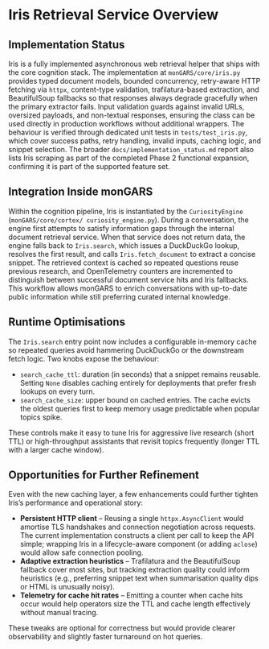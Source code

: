 # Iris Retrieval Service Overview

## Implementation Status

Iris is a fully implemented asynchronous web retrieval helper that ships with the core cognition
stack. The implementation at `monGARS/core/iris.py` provides typed document models, bounded
concurrency, retry-aware HTTP fetching via `httpx`, content-type validation, trafilatura-based
extraction, and BeautifulSoup fallbacks so that responses always degrade gracefully when the
primary extractor fails. Input validation guards against invalid URLs, oversized payloads, and
non-textual responses, ensuring the class can be used directly in production workflows without
additional wrappers. The behaviour is verified through dedicated unit tests in
`tests/test_iris.py`, which cover success paths, retry handling, invalid inputs, caching logic, and
snippet selection. The broader `docs/implementation_status.md` report also lists Iris scraping as
part of the completed Phase 2 functional expansion, confirming it is part of the supported feature
set.

## Integration Inside monGARS

Within the cognition pipeline, Iris is instantiated by the `CuriosityEngine` (`monGARS/core/cortex/
curiosity_engine.py`). During a conversation, the engine first attempts to satisfy information gaps
through the internal document retrieval service. When that service does not return data, the engine
falls back to `Iris.search`, which issues a DuckDuckGo lookup, resolves the first result, and calls
`Iris.fetch_document` to extract a concise snippet. The retrieved context is cached so repeated
questions reuse previous research, and OpenTelemetry counters are incremented to distinguish between
successful document service hits and Iris fallbacks. This workflow allows monGARS to enrich
conversations with up-to-date public information while still preferring curated internal knowledge.

## Runtime Optimisations

The `Iris.search` entry point now includes a configurable in-memory cache so repeated queries avoid
hammering DuckDuckGo or the downstream fetch logic. Two knobs expose the behaviour:

- `search_cache_ttl`: duration (in seconds) that a snippet remains reusable. Setting `None` disables
  caching entirely for deployments that prefer fresh lookups on every turn.
- `search_cache_size`: upper bound on cached entries. The cache evicts the oldest queries first to
  keep memory usage predictable when popular topics spike.

These controls make it easy to tune Iris for aggressive live research (short TTL) or high-throughput
assistants that revisit topics frequently (longer TTL with a larger cache window).

## Opportunities for Further Refinement

Even with the new caching layer, a few enhancements could further tighten Iris’s performance and
operational story:

- **Persistent HTTP client** – Reusing a single `httpx.AsyncClient` would amortise TLS handshakes and
  connection negotiation across requests. The current implementation constructs a client per call to
  keep the API simple; wrapping Iris in a lifecycle-aware component (or adding `aclose`) would allow
  safe connection pooling.
- **Adaptive extraction heuristics** – Trafilatura and the BeautifulSoup fallback cover most sites,
  but tracking extraction quality could inform heuristics (e.g., preferring snippet text when
  summarisation quality dips or HTML is unusually noisy).
- **Telemetry for cache hit rates** – Emitting a counter when cache hits occur would help operators
  size the TTL and cache length effectively without manual tracing.

These tweaks are optional for correctness but would provide clearer observability and slightly faster
turnaround on hot queries.
